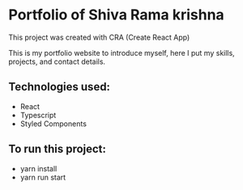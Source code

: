 # Portfolio of Shiva Rama krishna

 
This project was created with CRA (Create React App)

This is my portfolio website to introduce myself, here I put my skills, projects, and contact details.

## Technologies used:
- React
- Typescript
- Styled Components
     
## To run this project:
- yarn install
- yarn run start
